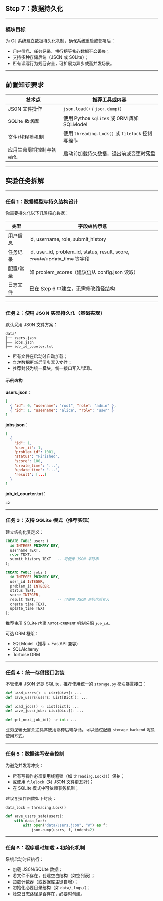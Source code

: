 ## Step 7：数据持久化

---

### 模块目标

为 OJ 系统建立数据持久化机制，确保系统重启或部署后：

* 用户信息、任务记录、排行榜等核心数据不会丢失；
* 支持多种存储后端（JSON 或 SQLite）；
* 所有读写行为规范安全，可扩展为异步或高并发场景。

---

## 前置知识要求

| 技术点          | 推荐工具或内容                                  |
| ------------ | ---------------------------------------- |
| JSON 文件操作    | `json.load()` / `json.dump()`            |
| SQLite 数据库   | 使用 Python `sqlite3` 或 ORM 库如 SQLModel    |
| 文件/线程锁机制     | 使用 `threading.Lock()` 或 `filelock` 控制写操作 |
| 应用生命周期控制与初始化 | 启动前加载持久数据，退出前或变更时落盘                      |

---

## 实验任务拆解

---

### 任务 1：数据模型与持久结构设计

你需要持久化以下几类核心数据：

| 类型    | 字段结构示意                                                                    |
| ----- | ------------------------------------------------------------------------- |
| 用户信息  | id, username, role, submit\_history                                       |
| 任务记录  | id, user\_id, problem\_id, status, result, score, create/update\_time 等字段 |
| 配置/常量 | 如 problem\_scores（建议仍从 config.json 读取）                                    |
| 日志文件  | 已在 Step 6 中建立，无需修改路径结构                                                    |

---

### 任务 2：使用 JSON 实现持久化（基础实现）

默认采用 JSON 文件方案：

```
data/
├── users.json
├── jobs.json
├── job_id_counter.txt
```

* 所有文件在启动时自动加载；
* 每次数据更新后同步写入文件；
* 推荐封装为统一模块，统一接口写入/读取。

#### 示例结构

**users.json**：

```json
[
  { "id": 0, "username": "root", "role": "admin" },
  { "id": 1, "username": "alice", "role": "user" }
]
```

**jobs.json**：

```json
[
  {
    "id": 1,
    "user_id": 1,
    "problem_id": 1001,
    "status": "Finished",
    "score": 100,
    "create_time": "...",
    "update_time": "...",
    "result": [...]
  }
]
```

**job\_id\_counter.txt**：

```
42
```

---

### 任务 3：支持 SQLite 模式（推荐实现）

建立结构化表定义：

```sql
CREATE TABLE users (
  id INTEGER PRIMARY KEY,
  username TEXT,
  role TEXT,
  submit_history TEXT   -- 可使用 JSON 字符串
);

CREATE TABLE jobs (
  id INTEGER PRIMARY KEY,
  user_id INTEGER,
  problem_id INTEGER,
  status TEXT,
  score INTEGER,
  result TEXT,          -- 可使用 JSON 序列化后存入
  create_time TEXT,
  update_time TEXT
);
```

推荐使用 SQLite 内建 `AUTOINCREMENT` 机制分配 `job_id`。

可选 ORM 框架：

* SQLModel（推荐 + FastAPI 兼容）
* SQLAlchemy
* Tortoise ORM

---

### 任务 4：统一存储接口封装

不管使用 JSON 还是 SQLite，推荐使用统一的 `storage.py` 模块暴露接口：

```python
def load_users() -> List[Dict]: ...
def save_users(users: List[Dict]): ...

def load_jobs() -> List[Dict]: ...
def save_jobs(jobs: List[Dict]): ...

def get_next_job_id() -> int: ...
```

业务逻辑无需关注具体使用哪种后端存储。可以通过配置 `storage_backend` 切换使用方式。

---

### 任务 5：数据读写安全控制

为避免并发写冲突：

* 所有写操作必须使用线程锁（如 `threading.Lock()`）保护；
* 或使用 `filelock`（对 JSON 文件更友好）；
* 在 SQLite 模式中可依赖事务机制；

建议写操作函数如下封装：

```python
data_lock = threading.Lock()

def save_users_safe(users):
    with data_lock:
        with open("data/users.json", "w") as f:
            json.dump(users, f, indent=2)
```

---

### 任务 6：程序启动加载 + 初始化机制

系统启动时应执行：

* 加载 JSON/SQLite 数据；
* 若文件不存在，创建空白结构（如空列表）；
* 加载计数器（或数据库主键自增）；
* 初始化必要目录结构（如 `data/`, `logs/`）；
* 检查日志路径是否存在，必要时创建。